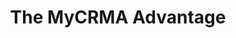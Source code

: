 ---
title: "Why Choose MyCRMA"
description: "Discover why MyCRMA is your trusted partner for CRM excellence and business transformation"
enable: true
label: "Why Choose Us"
title: "The MyCRMA Advantage"
description: "Partner with certified Salesforce experts who deliver measurable results. From implementation to optimization, we're your strategic CRM advisors committed to transforming your business operations."
image: "/images/why-choose-us.svg"
features:
  - title: "Certified Experts"
    description: "Our team holds advanced Salesforce certifications and brings deep expertise in Sales Cloud, Service Cloud, and custom CRM solutions."
    icon: "fa fa-certificate"
  
  - title: "Proven ROI"
    description: "Track record of delivering 300%+ ROI improvements through strategic CRM implementations and process optimizations."
    icon: "fa fa-chart-line"
  
  - title: "End-to-End Solutions"
    description: "Complete CRM lifecycle management from strategy and implementation to training, adoption, and ongoing support."
    icon: "fa fa-cogs"
  
  - title: "Industry Focus"
    description: "Specialized expertise across healthcare, finance, manufacturing, and technology sectors with tailored solutions."
    icon: "fa fa-industry"
  
  - title: "24/7 Support"
    description: "Dedicated support team ensuring your CRM systems run smoothly with proactive monitoring and rapid issue resolution."
    icon: "fa fa-headset"
  
  - title: "Rapid Deployment"
    description: "Agile methodology ensures faster implementations with minimal business disruption and quicker time-to-value."
    icon: "fa fa-rocket"
--- 